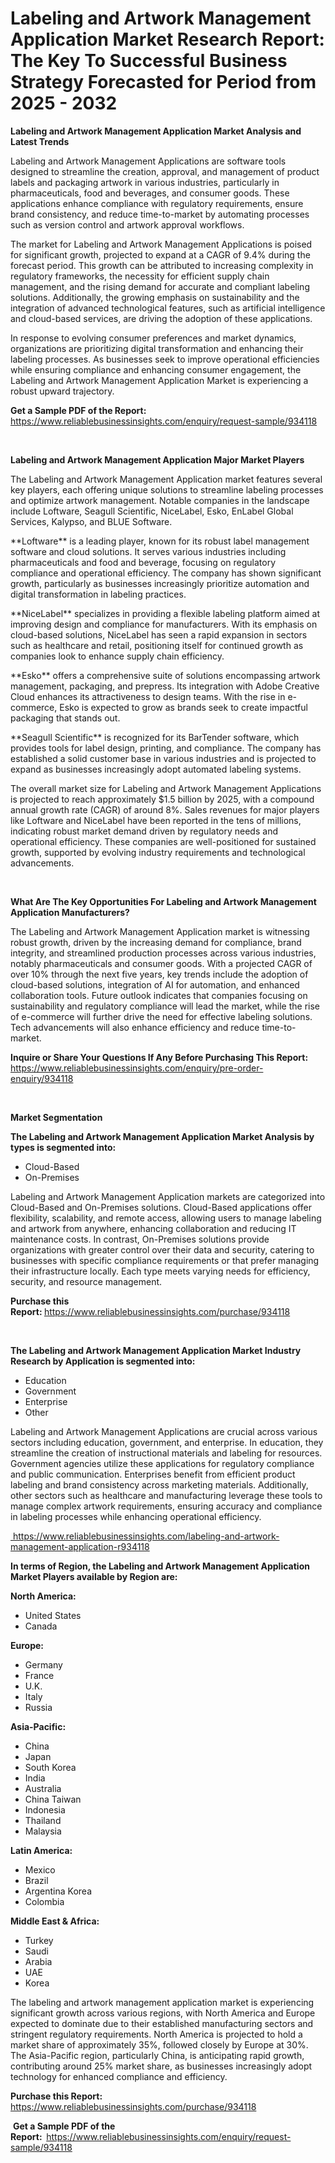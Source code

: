 <p><h1>Labeling and Artwork Management Application Market Research Report: The Key To Successful Business Strategy Forecasted for Period from 2025 - 2032</h1></p><p><strong>Labeling and Artwork Management Application Market Analysis and Latest Trends</strong></p>
<p><p>Labeling and Artwork Management Applications are software tools designed to streamline the creation, approval, and management of product labels and packaging artwork in various industries, particularly in pharmaceuticals, food and beverages, and consumer goods. These applications enhance compliance with regulatory requirements, ensure brand consistency, and reduce time-to-market by automating processes such as version control and artwork approval workflows.</p><p>The market for Labeling and Artwork Management Applications is poised for significant growth, projected to expand at a CAGR of 9.4% during the forecast period. This growth can be attributed to increasing complexity in regulatory frameworks, the necessity for efficient supply chain management, and the rising demand for accurate and compliant labeling solutions. Additionally, the growing emphasis on sustainability and the integration of advanced technological features, such as artificial intelligence and cloud-based services, are driving the adoption of these applications.</p><p>In response to evolving consumer preferences and market dynamics, organizations are prioritizing digital transformation and enhancing their labeling processes. As businesses seek to improve operational efficiencies while ensuring compliance and enhancing consumer engagement, the Labeling and Artwork Management Application Market is experiencing a robust upward trajectory.</p></p>
<p><strong>Get a Sample PDF of the Report:&nbsp;</strong> <a href="https://www.reliablebusinessinsights.com/enquiry/request-sample/934118?utm_campaign=3351&utm_medium=2&utm_source=Github&utm_content=ia&utm_term=18042025&utm_id=labeling-and-artwork-management-application">https://www.reliablebusinessinsights.com/enquiry/request-sample/934118</a></p>
<p>&nbsp;</p>
<p><strong>Labeling and Artwork Management Application Major Market Players</strong></p>
<p><p>The Labeling and Artwork Management Application market features several key players, each offering unique solutions to streamline labeling processes and optimize artwork management. Notable companies in the landscape include Loftware, Seagull Scientific, NiceLabel, Esko, EnLabel Global Services, Kalypso, and BLUE Software.</p><p>**Loftware** is a leading player, known for its robust label management software and cloud solutions. It serves various industries including pharmaceuticals and food and beverage, focusing on regulatory compliance and operational efficiency. The company has shown significant growth, particularly as businesses increasingly prioritize automation and digital transformation in labeling practices.</p><p>**NiceLabel** specializes in providing a flexible labeling platform aimed at improving design and compliance for manufacturers. With its emphasis on cloud-based solutions, NiceLabel has seen a rapid expansion in sectors such as healthcare and retail, positioning itself for continued growth as companies look to enhance supply chain efficiency.</p><p>**Esko** offers a comprehensive suite of solutions encompassing artwork management, packaging, and prepress. Its integration with Adobe Creative Cloud enhances its attractiveness to design teams. With the rise in e-commerce, Esko is expected to grow as brands seek to create impactful packaging that stands out.</p><p>**Seagull Scientific** is recognized for its BarTender software, which provides tools for label design, printing, and compliance. The company has established a solid customer base in various industries and is projected to expand as businesses increasingly adopt automated labeling systems.</p><p>The overall market size for Labeling and Artwork Management Applications is projected to reach approximately $1.5 billion by 2025, with a compound annual growth rate (CAGR) of around 8%. Sales revenues for major players like Loftware and NiceLabel have been reported in the tens of millions, indicating robust market demand driven by regulatory needs and operational efficiency. These companies are well-positioned for sustained growth, supported by evolving industry requirements and technological advancements.</p></p>
<p>&nbsp;</p>
<p><strong>What Are The Key Opportunities For Labeling and Artwork Management Application Manufacturers?</strong></p>
<p><p>The Labeling and Artwork Management Application market is witnessing robust growth, driven by the increasing demand for compliance, brand integrity, and streamlined production processes across various industries, notably pharmaceuticals and consumer goods. With a projected CAGR of over 10% through the next five years, key trends include the adoption of cloud-based solutions, integration of AI for automation, and enhanced collaboration tools. Future outlook indicates that companies focusing on sustainability and regulatory compliance will lead the market, while the rise of e-commerce will further drive the need for effective labeling solutions. Tech advancements will also enhance efficiency and reduce time-to-market.</p></p>
<p><strong>Inquire or Share Your Questions If Any Before Purchasing This Report:</strong> <a href="https://www.reliablebusinessinsights.com/enquiry/pre-order-enquiry/934118?utm_campaign=3351&utm_medium=2&utm_source=Github&utm_content=ia&utm_term=18042025&utm_id=labeling-and-artwork-management-application">https://www.reliablebusinessinsights.com/enquiry/pre-order-enquiry/934118</a></p>
<p>&nbsp;</p>
<p><strong>Market Segmentation</strong></p>
<p><strong>The Labeling and Artwork Management Application Market Analysis by types is segmented into:</strong></p>
<p><ul><li>Cloud-Based</li><li>On-Premises</li></ul></p>
<p><p>Labeling and Artwork Management Application markets are categorized into Cloud-Based and On-Premises solutions. Cloud-Based applications offer flexibility, scalability, and remote access, allowing users to manage labeling and artwork from anywhere, enhancing collaboration and reducing IT maintenance costs. In contrast, On-Premises solutions provide organizations with greater control over their data and security, catering to businesses with specific compliance requirements or that prefer managing their infrastructure locally. Each type meets varying needs for efficiency, security, and resource management.</p></p>
<p><strong>Purchase this Report:&nbsp;</strong><a href="https://www.reliablebusinessinsights.com/purchase/934118?utm_campaign=3351&utm_medium=2&utm_source=Github&utm_content=ia&utm_term=18042025&utm_id=labeling-and-artwork-management-application">https://www.reliablebusinessinsights.com/purchase/934118</a></p>
<p>&nbsp;</p>
<p><strong>The Labeling and Artwork Management Application Market Industry Research by Application is segmented into:</strong></p>
<p><ul><li>Education</li><li>Government</li><li>Enterprise</li><li>Other</li></ul></p>
<p><p>Labeling and Artwork Management Applications are crucial across various sectors including education, government, and enterprise. In education, they streamline the creation of instructional materials and labeling for resources. Government agencies utilize these applications for regulatory compliance and public communication. Enterprises benefit from efficient product labeling and brand consistency across marketing materials. Additionally, other sectors such as healthcare and manufacturing leverage these tools to manage complex artwork requirements, ensuring accuracy and compliance in labeling processes while enhancing operational efficiency.</p></p>
<p><a href="https://www.reliablebusinessinsights.com/labeling-and-artwork-management-application-r934118?utm_campaign=3351&utm_medium=2&utm_source=Github&utm_content=ia&utm_term=18042025&utm_id=labeling-and-artwork-management-application">&nbsp;https://www.reliablebusinessinsights.com/labeling-and-artwork-management-application-r934118</a></p>
<p><strong>In terms of Region, the Labeling and Artwork Management Application Market Players available by Region are:</strong></p>
<p>
    <p> <strong> North America: </strong>
        <ul>
            <li>United States</li>
            <li>Canada</li>
        </ul>
        </p> 
    <p> <strong> Europe: </strong>
        <ul>
            <li>Germany</li>
            <li>France</li>
            <li>U.K.</li>
            <li>Italy</li>
            <li>Russia</li>
        </ul>
        </p> 
    <p> <strong> Asia-Pacific: </strong>
        <ul>
            <li>China</li>
            <li>Japan</li>
            <li>South Korea</li>
            <li>India</li>
            <li>Australia</li>
            <li>China Taiwan</li>
            <li>Indonesia</li>
            <li>Thailand</li>
            <li>Malaysia</li>
        </ul>
        </p> 
    <p> <strong> Latin America: </strong>
        <ul>
            <li>Mexico</li>
            <li>Brazil</li>
            <li>Argentina Korea</li>
            <li>Colombia</li>
        </ul>
        </p> 
    <p> <strong> Middle East & Africa: </strong>
        <ul>
            <li>Turkey</li>
            <li>Saudi</li>
            <li>Arabia</li>
            <li>UAE</li>
            <li>Korea</li>
        </ul>
    </p>
    </p>
<p><p>The labeling and artwork management application market is experiencing significant growth across various regions, with North America and Europe expected to dominate due to their established manufacturing sectors and stringent regulatory requirements. North America is projected to hold a market share of approximately 35%, followed closely by Europe at 30%. The Asia-Pacific region, particularly China, is anticipating rapid growth, contributing around 25% market share, as businesses increasingly adopt technology for enhanced compliance and efficiency.</p></p>
<p><strong>Purchase this Report: </strong><a href="https://www.reliablebusinessinsights.com/purchase/934118?utm_campaign=3351&utm_medium=2&utm_source=Github&utm_content=ia&utm_term=18042025&utm_id=labeling-and-artwork-management-application">https://www.reliablebusinessinsights.com/purchase/934118</a></p>
<p>&nbsp;<strong>Get a Sample PDF of the Report:&nbsp;&nbsp;</strong><a href="https://www.reliablebusinessinsights.com/enquiry/request-sample/934118?utm_campaign=3351&utm_medium=2&utm_source=Github&utm_content=ia&utm_term=18042025&utm_id=labeling-and-artwork-management-application">https://www.reliablebusinessinsights.com/enquiry/request-sample/934118</a></p>
<p><strong></strong></p>
<p><p></p><p></p><p></p></p>